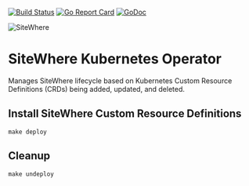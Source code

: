 [![Build Status](https://travis-ci.org/sitewhere/sitewhere-k8s-operator.svg?branch=master)](https://travis-ci.org/sitewhere/sitewhere-k8s-operator) [![Go Report Card](https://goreportcard.com/badge/github.com/sitewhere/sitewhere-k8s-operator)](https://goreportcard.com/report/github.com/sitewhere/sitewhere-k8s-operator) [![GoDoc](https://godoc.org/github.com/sitewhere/sitewhere-k8s-operator?status.svg)](https://godoc.org/github.com/sitewhere/sitewhere-k8s-operator) 

![SiteWhere](https://s3.amazonaws.com/sitewhere-branding/SiteWhereLogo.svg)

# SiteWhere Kubernetes Operator

Manages SiteWhere lifecycle based on Kubernetes Custom Resource Definitions (CRDs)
being added, updated, and deleted.

## Install SiteWhere Custom Resource Definitions

```console
make deploy
```

## Cleanup

```console
make undeploy
```
